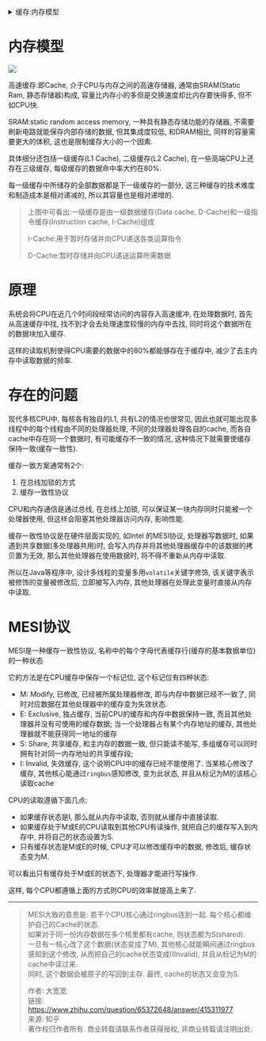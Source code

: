 <details>
<summary>缓存:内存模型</summary>
<!-- TOC -->

- [内存模型](#内存模型)
- [原理](#原理)
- [存在的问题](#存在的问题)
- [MESI协议](#mesi协议)

<!-- /TOC -->
</details>

# 内存模型

![](https://gitee.com/LuVx/img/raw/master/cpu_cache.png)

高速缓存:即Cache, 介于CPU与内存之间的高速存储器, 通常由SRAM(Static Ram, 静态存储器)构成,
容量比内存小的多但是交换速度却比内存要快得多, 但不如CPU快.

SRAM:static random access memory, 一种具有静态存储功能的存储器, 不需要刷新电路就能保存内部存储的数据, 但其集成度较低, 和DRAM相比, 同样的容量需要更大的体积, 这也是限制缓存大小的一个因素.

具体细分还包括一级缓存(L1 Cache), 二级缓存(L2 Cache), 在一些高端CPU上还存在三级缓存, 每级缓存的数据命中率大约在80%.

每一级缓存中所储存的全部数据都是下一级缓存的一部分, 这三种缓存的技术难度和制造成本是相对递减的, 所以其容量也是相对递增的.

> 上图中可看出:一级缓存是由一级数据缓存(Data cache, D-Cache)和一级指令缓存(Instruction cache, I-Cache)组成
>
> I-Cache:用于暂时存储并向CPU递送各类运算指令
>
> D-Cache:暂时存储并向CPU递送运算所需数据

# 原理

系统会将CPU在近几个时间段经常访问的内容存入高速缓冲, 在处理数据时, 首先从高速缓存中找, 找不到才会去处理速度较慢的内存中去找, 同时将这个数据所在的数据块加入缓存.

这样的读取机制使得CPU需要的数据中的80%都能够存在于缓存中, 减少了去主内存中读取数据的频率.

# 存在的问题

现代多核CPU中, 每核各有独自的L1, 共有L2的情况也很常见, 因此也就可能出现多线程中的每个线程由不同的处理器处理, 不同的处理器处理各自的cache, 而各自cache中存在同一个数据时, 有可能缓存不一致的情况, 这种情况下就需要使缓存保持一致(缓存一致性).

缓存一致方案通常有2个:
1. 在总线加锁的方式
2. 缓存一致性协议

CPU和内存通信是通过总线, 在总线上加锁, 可以保证某一块内存同时只能被一个处理器使用, 但这样会阻塞其他处理器访问内存, 影响性能.

缓存一致性协议是在硬件层面实现的, 如Intel 的MESI协议, 处理器写数据时, 如果遇到共享数据(多处理器共用)时, 会写入内存并将其他处理器缓存中的该数据的拷贝置为无效, 那么其他处理器在使用数据时, 将不得不重新从内存中读取.

所以在Java等程序中, 设计多线程的变量多用`volatile`关键字修饰, 该关键字表示被修饰的变量被修改后, 立即被写入内存, 其他处理器在处理此变量时直接从内存中读取.

# MESI协议

MESI是一种缓存一致性协议, 名称中的每个字母代表缓存行(缓存的基本数据单位)的一种状态

它的方法是在CPU缓存中保存一个标记位, 这个标记位有四种状态:

* M: Modify, 已修改, 已经被所属处理器修改, 即与内存中数据已经不一致了, 同时对应数据在其他处理器中的缓存变为失效状态.
* E: Exclusive, 独占缓存, 当前CPU的缓存和内存中数据保持一致, 而且其他处理器并没有可使用的缓存数据; 当一个处理器占有某个内存地址的缓存, 其他处理器就不能获得同一地址的缓存
* S: Share, 共享缓存, 和主内存的数据一致, 但只能读不能写, 多组缓存可以同时拥有针对同一内存地址的共享缓存段;
* I: Invalid, 失效缓存, 这个说明CPU中的缓存已经不能使用了. 当某核心修改了缓存, 其他核心能通过`ringbus`感知修改, 变为此状态, 并且从标记为M的该核心读取cache

CPU的读取遵循下面几点:
* 如果缓存状态是I, 那么就从内存中读取, 否则就从缓存中直接读取.
* 如果缓存处于M或E的CPU读取到其他CPU有读操作, 就把自己的缓存写入到内存中, 并将自己的状态设置为S.
* 只有缓存状态是M或E的时候, CPU才可以修改缓存中的数据, 修改后, 缓存状态变为M.

可以看出只有缓存处于M或E的状态下, 处理器才能进行写操作.

这样, 每个CPU都遵循上面的方式则CPU的效率就提高上来了.

---

> MESI大致的意思是: 若干个CPU核心通过ringbus连到一起. 每个核心都维护自己的Cache的状态.<br/>
> 如果对于同一份内存数据在多个核里都有cache, 则状态都为S(shared).<br/>
> 一旦有一核心改了这个数据(状态变成了M), 其他核心就能瞬间通过ringbus感知到这个修改, 从而把自己的cache状态变成I(Invalid), 并且从标记为M的cache中读过来.<br/>
> 同时, 这个数据会被原子的写回到主存. 最终, cache的状态又会变为S.
>
> 作者: 大宽宽<br/>
> 链接:<br/>
> https://www.zhihu.com/question/65372648/answer/415311977<br/>
> 来源: 知乎<br/>
> 著作权归作者所有. 商业转载请联系作者获得授权, 非商业转载请注明出处.<br/>
